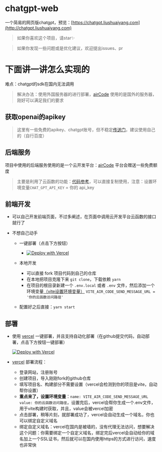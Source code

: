 # chatgpt-web
一个简易的网页版chatgpt，预览：[https://chatgpt.liushuaiyang.com](http://chatgpt.liushuaiyang.com)

> 如果你喜欢这个项目，请star✨

> 如果你发现一些问题或是优化建议，欢迎提出issues、pr

# 下面讲一讲怎么实现的
难点：chatgpt的sdk在国内无法调用
> 解决办法：使用外国服务器的进行部署，[airCode](https://docs-cn.aircode.io/) 使用的是国外的服务器，刚好可以满足我们的要求

## 获取openai的apikey

> 这里有一些免费的apikey、chatgpt账号，但不稳定[传送门](https://freeopenai.xyz/)，建议使用自己的（自行百度）

## 后端服务
项目中使用的后端服务使用的是一个云开发平台：[airCode](https://docs-cn.aircode.io/) 平台会赠送一些免费额度
> 主要是利用了云函数的功能：[代码参考](./example/sendMessage.js)，可以直接复制使用，注意：设置环境变量`CHAT_GPT_API_KEY` = 你的 api_key

## 前端开发
- 可以自己开发前端页面，不过多阐述，在页面中调用云开发平台云函数的接口就行了
- 不想自己动手

   - 一键部署（点击下方按钮）
     - [![Deploy with Vercel](https://vercel.com/button?utm_source=busiyi&utm_campaign=oss)](https://vercel.com/new/clone?utm_source=busiyi&utm_campaign=oss&repository-url=https://github.com/LsyWeb/chatgpt-web&env=VITE_AIR_CODE_SEND_MESSAGE_URL)
   - 本地开发
  
      - 可以直接 fork 项目代码到自己的仓库
      - 在本地把项目克隆下来 `git clone`，下载依赖 `yarn`
      - 在项目的根目录新建一个 `.env.local` 或者 `.env` 文件，然后添加一个环境变量[（vite设置环境变量）](https://cn.vitejs.dev/guide/env-and-mode.html#env-variables-and-modes) `VITE_AIR_CODE_SEND_MESSAGE_URL = '你的云函数访问路径' `
   - 配置好之后直接：`yarn start`

## 部署
- 使用 [vercel](https://vercel.com/) 一键部署，并且支持自动化部署（在github提交代码，自动部署，点击下方按钮一键部署）

  [![Deploy with Vercel](https://vercel.com/button?utm_source=busiyi&utm_campaign=oss)](https://vercel.com/new/clone?utm_source=busiyi&utm_campaign=oss&repository-url=https://github.com/LsyWeb/chatgpt-web&env=VITE_AIR_CODE_SEND_MESSAGE_URL)

- [vercel](https://vercel.com/) 部署流程：
  - 登录网站，注册账号
  - 创建项目，导入刚刚fork的github仓库
  - 填写项目名、构建部分不需要设置（vercel会检测到你的项目是vite，自动帮你设置）
  - **重点来了，设置环境变量**：`name: VITE_AIR_CODE_SEND_MESSAGE_URL` `value: 你的云函数访问路径`，设置完后，vercel会帮你生成一个.env文件，用于vite构建时获取，并且，value会被vercel加密
  - 点击部署，稍等片刻，就部署成功了，vercel会自动生成一个域名，你也可以绑定自定义域名
  - 绑定自定义域名：vercel在国内是被墙的，没有代理无法访问，想要解决这个问题：你需要绑定一个自定义域名，绑定完后vercel会自动给你的域名加上一个SSL证书，然后就可以在国内使用https的方式进行访问，速度也非常快
